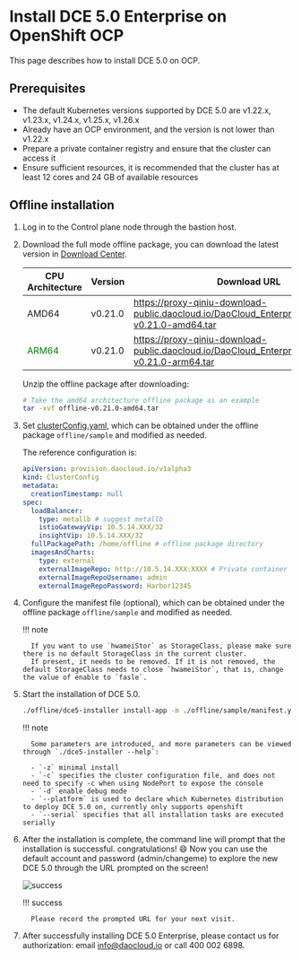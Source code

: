 # Install DCE 5.0 Enterprise on OpenShift OCP

This page describes how to install DCE 5.0 on OCP.

## Prerequisites

- The default Kubernetes versions supported by DCE 5.0 are v1.22.x, v1.23.x, v1.24.x, v1.25.x, v1.26.x
- Already have an OCP environment, and the version is not lower than v1.22.x
- Prepare a private container registry and ensure that the cluster can access it
- Ensure sufficient resources, it is recommended that the cluster has at least 12 cores and 24 GB of available resources

## Offline installation

1. Log in to the Control plane node through the bastion host.

2. Download the full mode offline package, you can download the latest version in [Download Center](../../download/index.md).

     | CPU Architecture | Version | Download URL |
     | -------- | ------ | --------------------- |
     | AMD64 | v0.21.0 | <https://proxy-qiniu-download-public.daocloud.io/DaoCloud_Enterprise/dce5/offline-v0.21.0-amd64.tar> |
     | <font color="green">ARM64</font> | v0.21.0 | <https://proxy-qiniu-download-public.daocloud.io/DaoCloud_Enterprise/dce5/offline-v0.21.0-arm64.tar> |

     Unzip the offline package after downloading:

     ```bash
     # Take the amd64 architecture offline package as an example
     tar -xvf offline-v0.21.0-amd64.tar
     ```

3. Set [clusterConfig.yaml](../commercial/cluster-config.md), which can be obtained under the offline package `offline/sample` and modified as needed.

     The reference configuration is:

     ```yaml
     apiVersion: provision.daocloud.io/v1alpha3
     kind: ClusterConfig
     metadata:
       creationTimestamp: null
     spec:
       loadBalancer:
         type: metallb # suggest metallb
         istioGatewayVip: 10.5.14.XXX/32
         insightVip: 10.5.14.XXX/32
       fullPackagePath: /home/offline # offline package directory
       imagesAndCharts:
         type: external
         externalImageRepo: http://10.5.14.XXX:XXXX # Private container registry address
         externalImageRepoUsername: admin
         externalImageRepoPassword: Harbor12345
     ```

4. Configure the manifest file (optional), which can be obtained under the offline package `offline/sample` and modified as needed.

     !!! note

         If you want to use `hwameiStor` as StorageClass, please make sure there is no default StorageClass in the current cluster.
         If present, it needs to be removed. If it is not removed, the default StorageClass needs to close `hwameiStor`, that is, change the value of enable to `fasle`.

5. Start the installation of DCE 5.0.

     ```bash
     ./offline/dce5-installer install-app -m ./offline/sample/manifest.yaml -c ./offline/sample/clusterConfig.yaml --platform openshift -z
     ```

     !!! note

         Some parameters are introduced, and more parameters can be viewed through `./dce5-installer --help`:

         - `-z` minimal install
         - `-c` specifies the cluster configuration file, and does not need to specify -c when using NodePort to expose the console
         - `-d` enable debug mode
         - `--platform` is used to declare which Kubernetes distribution to deploy DCE 5.0 on, currently only supports openshift
         - `--serial` specifies that all installation tasks are executed serially

6. After the installation is complete, the command line will prompt that the installation is successful. congratulations! :smile: Now you can use the default account and password (admin/changeme) to explore the new DCE 5.0 through the URL prompted on the screen!

     ![success](https://docs.daocloud.io/daocloud-docs-images/docs/install/images/success.png)

     !!! success

         Please record the prompted URL for your next visit.

7. After successfully installing DCE 5.0 Enterprise, please contact us for authorization: email [info@daocloud.io](mailto:info@daocloud.io) or call 400 002 6898.
